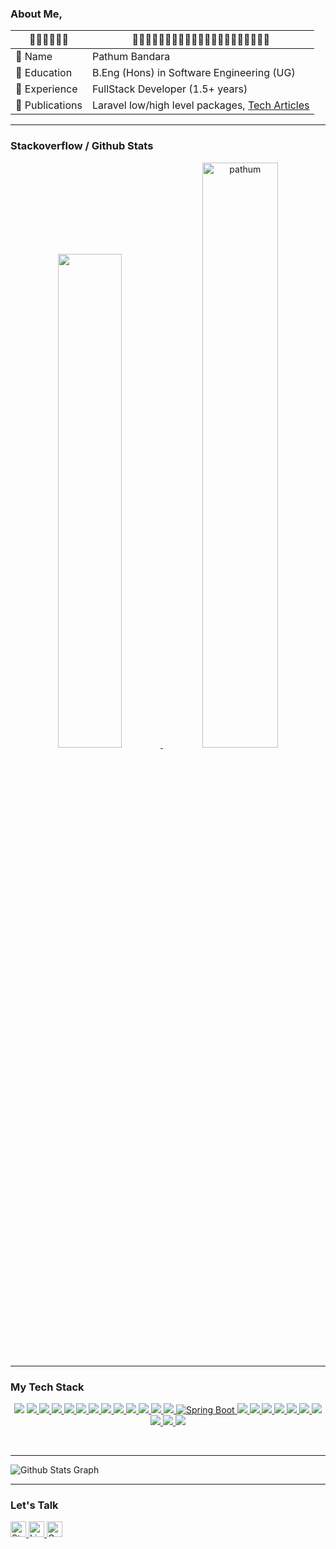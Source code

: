 ### About Me,
| 🔹🔹🔹🔹🔹🔹 | 🔹🔹🔹🔹🔹🔹🔹🔹🔹🔹🔹🔹🔹🔹🔹🔹🔹🔹🔹🔹🔹  |
| ----------- | -------------------------------- |
| 📍 Name   | Pathum Bandara |
| 📍 Education   | B.Eng (Hons) in Software Engineering (UG) |
| 📍 Experience  | FullStack Developer (1.5+ years) |
| 📍 Publications | Laravel low/high level packages, [Tech Articles](https://medium.com/@pathumb) |

<hr/>

### Stackoverflow / Github Stats
<p align="center">
<a href="#">
  <a href="https://stackoverflow.com/users/16347043/pathum-bandara" target="_blank"><img width="45%" src="https://readme-components.vercel.app/api?component=stackoverflow&stackoverflowid=16347043&textfill=black&fill=linear-gradient%2862deg%2C%20%238EC5FC%200%25%2C%20%23E0C3FC%20100%25%29%3B%0A"> </a>
  <img width="49%" src="https://github-readme-streak-stats.herokuapp.com/?user=pathumB&theme=tokyonight" alt="pathum" />
</a>
</p>

<hr/>

### My Tech Stack

<p align="center">  

<!-- font end -->
<span >
  <img src="https://readme-components.vercel.app/api?component=logo&fill=black&logo=react&animation=spin&svgfill=15d8fe">  
</span>
<a href="#">
  <img src="https://readme-components.vercel.app/api?component=logo&fill=black&logo=angular&svgfill=DD0031">  
</a>
<a href="#">
  <img src="https://readme-components.vercel.app/api?component=logo&fill=black&logo=vue.js&svgfill=4FC08D">
</a>
<a href="#">
  <img src="https://readme-components.vercel.app/api?component=logo&fill=black&logo=ionic&svgfill=3880FF">
</a>
<a href="#">
  <img  src="https://readme-components.vercel.app/api?component=logo&fill=black&logo=typescript&svgfill=2d79c7">
</a>
<a href="#">
  <img src="https://readme-components.vercel.app/api?component=logo&fill=black&logo=jquery&svgfill=0769AD">
</a>
<a href="#">
  <img  src="https://readme-components.vercel.app/api?component=logo&fill=black&logo=javascript&svgfill=f6df1c">
</a>
<a href="#">
  <img src="https://readme-components.vercel.app/api?component=logo&fill=black&logo=html5&svgfill=E34F26">
</a>
<a href="#">
  <img  src="https://readme-components.vercel.app/api?component=logo&fill=black&logo=CSS3&svgfill=028dd1">
</a>
<a href="#">
  <img  src="https://readme-components.vercel.app/api?component=logo&fill=black&logo=sass&svgfill=cd6799">
</a>

<!-- back end -->
<a href="#">
  <img src="https://readme-components.vercel.app/api?component=logo&fill=black&logo=mongodb&svgfill=47A248">
</a>
<a href="#">
  <img src="https://readme-components.vercel.app/api?component=logo&fill=black&logo=mysql&svgfill=3498db">
</a>
<a href="#">
  <img src="https://readme-components.vercel.app/api?component=logo&fill=black&logo=firebase&svgfill=FFCA28">
</a>
<a href="#">
  <img src="https://readme-components.vercel.app/api?component=logo&fill=black&logo=spring&svgfill=6DB33F" alt="Spring Boot" />  
</a>
<a href="#">
  <img src="https://readme-components.vercel.app/api?component=logo&fill=black&logo=laravel&svgfill=FF2D20">
</a>
<a href="#">
  <img src="https://readme-components.vercel.app/api?component=logo&fill=black&logo=php&svgfill=777BB4">
</a>
<a href="#">
  <img src="https://readme-components.vercel.app/api?component=logo&fill=black&logo=java&svgfill=FF5722">
</a>

<!-- other end -->
<a href="#">
  <img src="https://readme-components.vercel.app/api?component=logo&fill=black&logo=git&svgfill=F05032">
</a>
<a href="#">
  <img  src="https://readme-components.vercel.app/api?component=logo&fill=black&logo=github">
</a>
<a href="#">
  <img src="https://readme-components.vercel.app/api?component=logo&fill=black&logo=gitlab&svgfill=FCA121">
</a>
<a href="#">
  <img src="https://readme-components.vercel.app/api?component=logo&fill=black&logo=bitbucket&svgfill=0052CC">
</a>
<a href="#">
  <img src="https://readme-components.vercel.app/api?component=logo&fill=black&logo=docker&svgfill=2496ED">
</a>
<a href="#">
  <img src="https://readme-components.vercel.app/api?component=logo&fill=black&logo=linux&svgfill=FCC624">
</a>
<a href="#">
  <img src="https://readme-components.vercel.app/api?component=logo&fill=black&logo=amazonaws&svgfill=FF9900">
</a>
</p>

<br/> 
<hr/>

![Github Stats Graph](https://github-profile-summary-cards.vercel.app/api/cards/profile-details?username=PathumB&theme=radical&hide_border=false)

<hr/>

### Let's Talk
<div align="left">
  <p style="display: inline;">
    <a href="https://stackoverflow.com/users/16347043/pathum-bandara" target="_blank">
      <img src="https://img.shields.io/static/v1?label=|&message=STACKOVERFLOW&color=1D1D1D&style=plastic&logo=stackoverflow&logo-color=white" height="25" alt="Stack Overflow logo" />
    </a>
  </p>
  <p style="display: inline;">
    <a href="https://www.linkedin.com/in/pathum-bandara-853892210/" target="_blank">
      <img src="https://img.shields.io/static/v1?label=|&message=LINKED-IN&color=1D1D1D&style=plastic&logo=linkedin&logo-color=white" height="25" alt="LinkedIn logo" />
    </a>
  </p>
  <p style="display: inline;">
    <a href="mailto:pathumbandarame@gmail.com" target="_blank">
      <img src="https://img.shields.io/static/v1?label=|&message=EMAIL&color=1D1D1D&style=plastic&logo=gmail&logo-color=white" height="25" alt="Gmail logo" />
    </a>
  </p>
</div>



